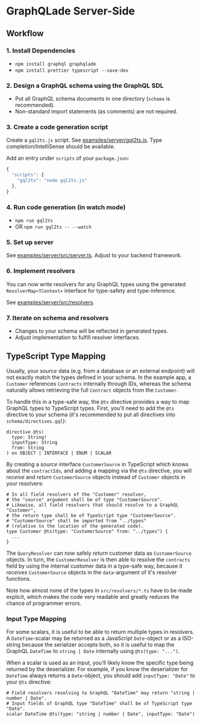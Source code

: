 # GraphQLade Server-Side

## Workflow

### 1. Install Dependencies

- `npm install graphql graphqlade`
- `npm install prettier typescript --save-dev`

### 2. Design a GraphQL schema using the GraphQL SDL

- Put all GraphQL schema documents in one directory (`schema` is recommended).
- Non-standard import statements (as comments) are not required.

### 3. Create a code generation script

Create a `gql2ts.js` script.
See [examples/server/gql2ts.js](../examples/server/gql2ts.js).
Type completion/IntelliSense should be available.

Add an entry under `scripts` of your `package.json`:

```js
{
  "scripts": {
    "gql2ts": "node gql2ts.js"
  },
}
```

### 4. Run code generation (in watch mode)

- `npm run gql2ts`
- OR `npm run gql2ts -- --watch`

### 5. Set up server

See [examples/server/src/server.ts](../examples/server/src/server.ts).
Adjust to your backend framework.

### 6. Implement resolvers

You can now write resolvers for any GraphQL types using the generated
`ResolverMap<TContext>` interface for type-safety and type-inference.

See [examples/server/src/resolvers](../examples/server/src/resolvers).

### 7. Iterate on schema and resolvers

- Changes to your schema will be reflected in generated types.
- Adjust implementation to fulfill resolver interfaces.

## TypeScript Type Mapping

Usually, your _source_ data (e.g. from a database or an external endpoint)
will not exactly match the types defined in your schema. In the example app,
a `Customer` references `Contracts` internally through IDs, whereas
the schema naturally allows retrieving the full `Contract` objects
from the `Customer`.

To handle this in a type-safe way, the `@ts` directive provides
a way to map GraphQL types to TypeScript types.
First, you'll need to add the `@ts` directive to your schema
(it's recommended to put all directives into `schema/directives.gql`):

```gql
directive @ts(
  type: String!
  inputType: String
  from: String
) on OBJECT | INTERFACE | ENUM | SCALAR
```

By creating a _source_ interface `CustomerSource` in TypeScript
which knows about the `contractIds`, and adding
a mapping via the `@ts` directive, you will _receive_ and _return_
`CustomerSource` objects instead of `Customer` objects in your resolvers:

```gql
# In all field resolvers of the "Customer" resolver,
# the "source" argument shall be of type "CustomerSource".
# Likewise, all field resolvers that should resolve to a GraphQL "Customer",
# the return type shall be of TypeScript type "CustomerSource".
# "CustomerSource" shall be imported from "../types"
# (relative to the location of the generated code).
type Customer @ts(type: "CustomerSource" from: "../types") {
  ...
}
```

The `QueryResolver` can now safely _return_ customer data as
`CustomerSource` objects.
In turn, the `CustomerResolver` is then able to resolve the `contracts` field
by using the internal customer data in a type-safe way,
because it _receives_ `CustomerSource` objects in the `data`-argument
of it's resolver functions.

Note how almost none of the types in `src/resolvers/*.ts`
have to be made explicit, which makes the code very readable and
greatly reduces the chance of programmer errors.

### Input Type Mapping

For some scalars, it is useful to be able to return multiple types
in resolvers. A `DateTime`-scalar may be returned as a JavaScript
`Date`-object or as a ISO-string because the serializer accepts both,
so it is useful to map the GraphQL `DateTime` to `string | Date`
internally using `@ts(type: "...")`.

When a scalar is used as an input, you'll likely know the specific
type being returned by the deserializer. For example, if you know
the deserializer for `DateTime` always returns a `Date`-object,
you should add `inputType: "Date"` to your `@ts` directive:

```gql
# Field resolvers resolving to GraphQL "DateTime" may return "string | number | Date".
# Input fields of GraphQL type "DateTime" shall be of TypeScript type "Date".
scalar DateTime @ts(type: "string | number | Date", inputType: "Date")
```
